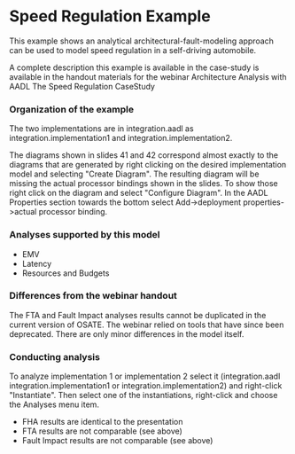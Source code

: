 # Speed Regulation Example

This example shows an analytical architectural-fault-modeling approach can be used to model speed regulation in a self-driving automobile.

A complete description this example is available in the case-study is available in the handout materials for the webinar Architecture Analysis with
AADL
The Speed Regulation CaseStudy

### Organization of the example

The two implementations are in integration.aadl as integration.implementation1 and integration.implementation2. 

The diagrams shown in slides 41 and 42 correspond almost exactly to the diagrams that are generated by right clicking on the desired implementation model and selecting "Create Diagram". The resulting diagram will be missing the actual processor bindings shown in the slides. To show those right click on the diagram and select "Configure Diagram". In the AADL Properties section towards the bottom select Add->deployment properties->actual processor binding.

### Analyses supported by this model
* EMV
* Latency
* Resources and Budgets

### Differences from the webinar handout

The FTA and Fault Impact analyses results cannot be duplicated in the current version of OSATE. The webinar relied on tools that have since been deprecated. There are only minor differences in the model itself.

### Conducting analysis

To analyze implementation 1 or implementation 2 select it (integration.aadl integration.implementation1 or integration.implementation2) and right-click "Instantiate". Then select one of the instantiations, right-click and choose the Analyses menu item.

* FHA results are identical to the presentation
* FTA results are not comparable (see above)
* Fault Impact results are not comparable (see above)

